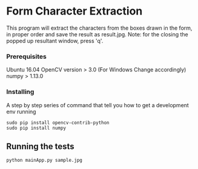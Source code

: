 # Form Character Extraction

This program will extract the characters from the boxes drawn in the form, in proper order and save the result as result.jpg.
Note: for the closing the popped up resultant window, press 'q'.  

### Prerequisites

Ubuntu 16.04
OpenCV version > 3.0 (For Windows Change accordingly)
numpy > 1.13.0

### Installing

A step by step series of command that tell you how to get a development env running

```
sudo pip install opencv-contrib-python
sudo pip install numpy
```

## Running the tests

```
python mainApp.py sample.jpg
```
